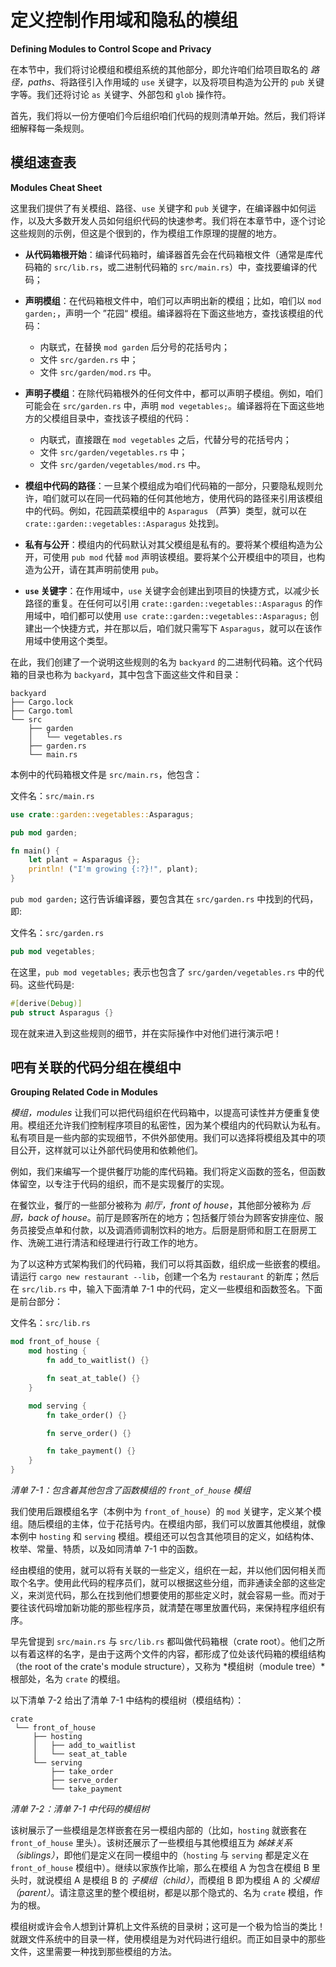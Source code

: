 # 定义控制作用域和隐私的模组

**Defining Modules to Control Scope and Privacy**


在本节中，我们将讨论模组和模组系统的其他部分，即允许咱们给项目取名的 *路径，paths*、将路径引入作用域的 `use` 关键字，以及将项目构造为公开的 `pub` 关键字等。我们还将讨论 `as` 关键字、外部包和 `glob` 操作符。

首先，我们将以一份方便咱们今后组织咱们代码的规则清单开始。然后，我们将详细解释每一条规则。


## 模组速查表

**Modules Cheat Sheet**


这里我们提供了有关模组、路径、`use` 关键字和 `pub` 关键字，在编译器中如何运作，以及大多数开发人员如何组织代码的快速参考。我们将在本章节中，逐个讨论这些规则的示例，但这是个很到的，作为模组工作原理的提醒的地方。

- **从代码箱根开始**：编译代码箱时，编译器首先会在代码箱根文件（通常是库代码箱的 `src/lib.rs`，或二进制代码箱的 `src/main.rs`）中，查找要编译的代码；

+ **声明模组**：在代码箱根文件中，咱们可以声明出新的模组；比如，咱们以 `mod garden;`，声明一个 ”花园“ 模组。编译器将在下面这些地方，查找该模组的代码：
    - 内联式，在替换 `mod garden` 后分号的花括号内；
    - 文件 `src/garden.rs` 中；
    - 文件 `src/garden/mod.rs` 中。

+ **声明子模组**：在除代码箱根外的任何文件中，都可以声明子模组。例如，咱们可能会在 `src/garden.rs` 中，声明 `mod vegetables;`。编译器将在下面这些地方的父模组目录中，查找该子模组的代码：
    - 内联式，直接跟在 `mod vegetables` 之后，代替分号的花括号内；
    - 文件 `src/garden/vegetables.rs` 中；
    - 文件 `src/garden/vegetables/mod.rs` 中。

- **模组中代码的路径**：一旦某个模组成为咱们代码箱的一部分，只要隐私规则允许，咱们就可以在同一代码箱的任何其他地方，使用代码的路径来引用该模组中的代码。例如，花园蔬菜模组中的 `Asparagus` （芦笋）类型，就可以在 `crate::garden::vegetables::Asparagus` 处找到。

- **私有与公开**：模组内的代码默认对其父模组是私有的。要将某个模组构造为公开，可使用 `pub mod` 代替 `mod` 声明该模组。要将某个公开模组中的项目，也构造为公开，请在其声明前使用 `pub`。

- **`use` 关键字**：在作用域中，`use` 关键字会创建出到项目的快捷方式，以减少长路径的重复。在任何可以引用 `crate::garden::vegetables::Asparagus` 的作用域中，咱们都可以使用 `use crate::garden::vegetables::Asparagus;` 创建出一个快捷方式，并在那以后，咱们就只需写下 `Asparagus`，就可以在该作用域中使用这个类型。

在此，我们创建了一个说明这些规则的名为 `backyard` 的二进制代码箱。这个代码箱的目录也称为 `backyard`，其中包含下面这些文件和目录：


```console
backyard
├── Cargo.lock
├── Cargo.toml
└── src
    ├── garden
    │   └── vegetables.rs
    ├── garden.rs
    └── main.rs
```


本例中的代码箱根文件是 `src/main.rs`，他包含：


文件名：`src/main.rs`

```rust
use crate::garden::vegetables::Asparagus;

pub mod garden;

fn main() {
    let plant = Asparagus {};
    println! ("I'm growing {:?}!", plant);
}
```


`pub mod garden;` 这行告诉编译器，要包含其在 `src/garden.rs` 中找到的代码，即:


文件名：`src/garden.rs`

```rust
pub mod vegetables;
```


在这里，`pub mod vegetables;` 表示也包含了 `src/garden/vegetables.rs` 中的代码。这些代码是:


```rust
#[derive(Debug)]
pub struct Asparagus {}
```


现在就来进入到这些规则的细节，并在实际操作中对他们进行演示吧！


## 吧有关联的代码分组在模组中

**Grouping Related Code in Modules**


*模组，modules* 让我们可以把代码组织在代码箱中，以提高可读性并方便重复使用。模组还允许我们控制程序项目的私密性，因为某个模组内的代码默认为私有。私有项目是一些内部的实现细节，不供外部使用。我们可以选择将模组及其中的项目公开，这样就可以让外部代码使用和依赖他们。

例如，我们来编写一个提供餐厅功能的库代码箱。我们将定义函数的签名，但函数体留空，以专注于代码的组织，而不是实现餐厅的实现。

在餐饮业，餐厅的一些部分被称为 *前厅，front of house*，其他部分被称为 *后厨，back of house*。前厅是顾客所在的地方；包括餐厅领台为顾客安排座位、服务员接受点单和付款，以及调酒师调制饮料的地方。后厨是厨师和厨工在厨房工作、洗碗工进行清洁和经理进行行政工作的地方。

为了以这种方式架构我们的代码箱，我们可以将其函数，组织成一些嵌套的模组。请运行 `cargo new restaurant --lib`，创建一个名为 `restaurant` 的新库；然后在 `src/lib.rs` 中，输入下面清单 7-1 中的代码，定义一些模组和函数签名。下面是前台部分：


文件名：`src/lib.rs`

```rust
mod front_of_house {
    mod hosting {
        fn add_to_waitlist() {}

        fn seat_at_table() {}
    }

    mod serving {
        fn take_order() {}

        fn serve_order() {}

        fn take_payment() {}
    }
}
```

*清单 7-1：包含着其他包含了函数模组的 `front_of_house` 模组*


我们使用后跟模组名字（本例中为 `front_of_house`）的 `mod` 关键字，定义某个模组。随后模组的主体，位于花括号内。在模组内部，我们可以放置其他模组，就像本例中 `hosting` 和 `serving` 模组。模组还可以包含其他项目的定义，如结构体、枚举、常量、特质，以及如同清单 7-1 中的函数。

经由模组的使用，就可以将有关联的一些定义，组织在一起，并以他们因何相关而取个名字。使用此代码的程序员们，就可以根据这些分组，而非通读全部的这些定义，来浏览代码，那么在找到他们想要使用的那些定义时，就会容易一些。而对于要往该代码增加新功能的那些程序员，就清楚在哪里放置代码，来保持程序组织有序。

早先曾提到 `src/main.rs` 与 `src/lib.rs` 都叫做代码箱根（crate root）。他们之所以有着这样的名字，是由于这两个文件的内容，都形成了位处该代码箱的模组结构（the root of the crate's module structure），又称为 *模组树（module tree）*根部处，名为 `crate` 的模组。

以下清单 7-2 给出了清单 7-1 中结构的模组树（模组结构）：

```console
crate
 └── front_of_house
     ├── hosting
     │   ├── add_to_waitlist
     │   └── seat_at_table
     └── serving
         ├── take_order
         ├── serve_order
         └── take_payment
```

*清单 7-2：清单 7-1 中代码的模组树*

该树展示了一些模组是怎样嵌套在另一模组内部的（比如，`hosting` 就嵌套在 `front_of_house` 里头）。该树还展示了一些模组与其他模组互为 *姊妹关系（siblings）*，即他们是定义在同一模组中的（`hosting` 与 `serving` 都是定义在 `front_of_house` 模组中）。继续以家族作比喻，那么在模组 A 为包含在模组 B 里头时，就说模组 A 是模组 B 的 *子模组（child）*，而模组 B 即为模组 A 的 *父模组（parent）*。请注意这里的整个模组树，都是以那个隐式的、名为 `crate` 模组，作为的根。

模组树或许会令人想到计算机上文件系统的目录树；这可是一个极为恰当的类比！就跟文件系统中的目录一样，使用模组是为对代码进行组织。而正如目录中的那些文件，这里需要一种找到那些模组的方法。
